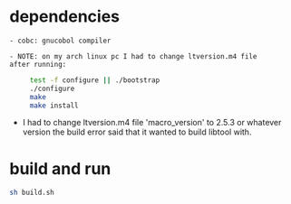 # dependencies
	- cobc: gnucobol compiler

	- NOTE: on my arch linux pc I had to change ltversion.m4 file
	after running:

```sh
     test -f configure || ./bootstrap
     ./configure
     make
     make install
```
	
- I had to change ltversion.m4 file 'macro_version' to 2.5.3
or whatever version the build error said that it wanted to build libtool with.

# build and run
```sh
sh build.sh
```
